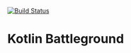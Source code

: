 [![Build Status](https://travis-ci.org/turansky/kotlin-battleground.svg?branch=master)](https://travis-ci.org/turansky/kotlin-battleground)

# Kotlin Battleground
